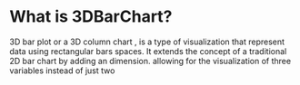 # What is 3DBarChart?
3D bar plot or a 3D column chart , is a type of visualization that represent data using rectangular bars spaces. It extends the concept
of a traditional 2D bar chart by adding an dimension. allowing for the visualization of three variables instead of just two


